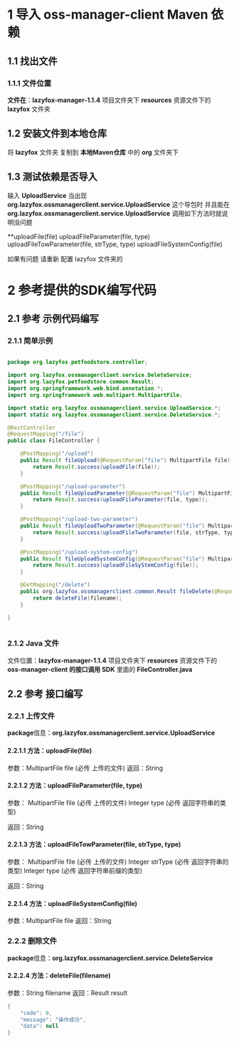 
# 1 导入 oss-manager-client Maven 依赖

## 1.1 找出文件

### 1.1.1 文件位置

**文件在**：**lazyfox-manager-1.1.4** 项目文件夹下 **resources** 资源文件下的 **lazyfox** 文件夹

## 1.2 安装文件到本地仓库

将 **lazyfox** 文件夹 复制到 **本地Maven仓库** 中的 **org** 文件夹下

## 1.3 测试依赖是否导入

输入 **UploadService** 当出现 **org.lazyfox.ossmanagerclient.service.UploadService** 这个导包时
并且能在 **org.lazyfox.ossmanagerclient.service.UploadService** 调用如下方法时就说明没问题

**uploadFile(file)
uploadFileParameter(file, type)
uploadFileTowParameter(file, strType, type)
uploadFileSystemConfig(file)

如果有问题 请重新 配置 lazyfox 文件夹的


# 2 参考提供的SDK编写代码

## 2.1 参考 示例代码编写

### 2.1.1 简单示例

``` Java

package org.lazyfox.petfoodstore.controller;

import org.lazyfox.ossmanagerclient.service.DeleteService;
import org.lazyfox.petfoodstore.common.Result;
import org.springframework.web.bind.annotation.*;
import org.springframework.web.multipart.MultipartFile;

import static org.lazyfox.ossmanagerclient.service.UploadService.*;
import static org.lazyfox.ossmanagerclient.service.DeleteService.*;

@RestController
@RequestMapping("/file")
public class FileController {

	@PostMapping("/upload")
	public Result fileUpload(@RequestParam("file") MultipartFile file) {
		return Result.success(uploadFile(file));
	}

	@PostMapping("/upload-parameter")
	public Result fileUploadParameter(@RequestParam("file") MultipartFile file, @RequestParam("type") Integer type) {
		return Result.success(uploadFileParameter(file, type));
	}

	@PostMapping("/upload-two-parameter")
	public Result fileUploadTwoParameter(@RequestParam("file") MultipartFile file, @RequestParam("strType") Integer strType, @RequestParam("type") Integer type) {
		return Result.success(uploadFileTwoParameter(file, strType, type));
	}

	@PostMapping("/upload-system-config")
	public Result fileUploadSystemConfig(@RequestParam("file") MultipartFile file) {
		return Result.success(uploadFileSyStemConfig(file));
	}

	@GetMapping("/delete")
	public org.lazyfox.ossmanagerclient.common.Result fileDelete(@RequestParam("filename") String filename) {
		return deleteFile(filename);
	}

}



```

### 2.1.2 Java 文件

文件位置：**lazyfox-manager-1.1.4** 项目文件夹下 **resources** 资源文件下的
**oss-manager-client 的接口调用 SDK** 里面的 **FileController.java**

## 2.2 参考 接口编写

### 2.2.1 上传文件

**package**信息：**org.lazyfox.ossmanagerclient.service.UploadService**
#### 2.2.1.1 方法：**uploadFile(file)**

参数：MultipartFile file (必传 上传的文件)
返回：String

#### 2.2.1.2 方法：**uploadFileParameter(file, type)**

参数：
MultipartFile file (必传 上传的文件)
Integer type (必传 返回字符串的类型)

返回：String

#### 2.2.1.3 方法：**uploadFileTowParameter(file, strType, type)**

参数：
MultipartFile file (必传 上传的文件)
Integer strType (必传 返回字符串的类型)
Integer type (必传 返回字符串前缀的类型)

返回：String

#### 2.2.1.4 方法：**uploadFileSystemConfig(file)**

参数：MultipartFile file
返回：String

### 2.2.2 删除文件

**package**信息：**org.lazyfox.ossmanagerclient.service.DeleteService**

#### 2.2.2.4 方法：deleteFile(filename)

参数：String filename
返回：Result result

``` java
{ 
	"code": 0, 
	"message": "操作成功", 
	"data": null
}
```